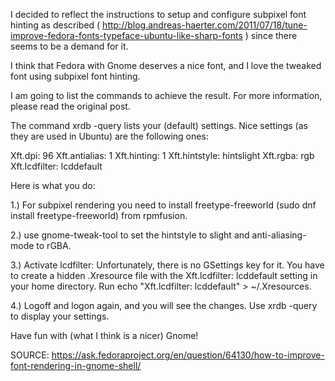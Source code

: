 I decided to reflect the instructions to setup and configure subpixel font hinting as described ( http://blog.andreas-haerter.com/2011/07/18/tune-improve-fedora-fonts-typeface-ubuntu-like-sharp-fonts ) since there seems to be a demand for it.

I think that Fedora with Gnome deserves a nice font, and I love the tweaked font using subpixel font hinting.

I am going to list the commands to achieve the result. For more information, please read the original post.

The command xrdb -query lists your (default) settings. Nice settings (as they are used in Ubuntu) are the following ones:

Xft.dpi: 96
Xft.antialias: 1
Xft.hinting: 1
Xft.hintstyle: hintslight
Xft.rgba: rgb
Xft.lcdfilter: lcddefault

Here is what you do:

1.) For subpixel rendering you need to install freetype-freeworld (sudo dnf install freetype-freeworld) from rpmfusion.

2.) use gnome-tweak-tool to set the hintstyle to slight and anti-aliasing-mode to rGBA.

3.) Activate lcdfilter: Unfortunately, there is no GSettings key for it. You have to create a hidden .Xresource file with the Xft.lcdfilter: lcddefault setting in your home directory. Run echo "Xft.lcdfilter: lcddefault" > ~/.Xresources.

4.) Logoff and logon again, and you will see the changes. Use xrdb -query to display your settings.

Have fun with (what I think is a nicer) Gnome!



SOURCE: https://ask.fedoraproject.org/en/question/64130/how-to-improve-font-rendering-in-gnome-shell/
